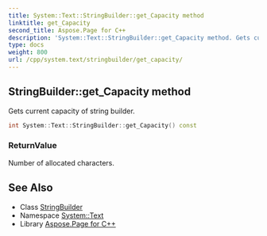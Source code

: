 ```yaml
---
title: System::Text::StringBuilder::get_Capacity method
linktitle: get_Capacity
second_title: Aspose.Page for C++
description: 'System::Text::StringBuilder::get_Capacity method. Gets current capacity of string builder in C++.'
type: docs
weight: 800
url: /cpp/system.text/stringbuilder/get_capacity/
---
```

## StringBuilder::get_Capacity method


Gets current capacity of string builder.

```cpp
int System::Text::StringBuilder::get_Capacity() const
```


### ReturnValue

Number of allocated characters.

## See Also

* Class [StringBuilder](../)
* Namespace [System::Text](../../)
* Library [Aspose.Page for C++](../../../)
